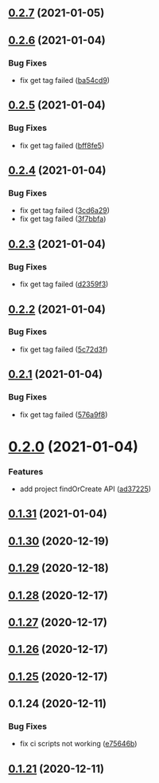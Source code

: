 ## [0.2.7](https://github.com/MOXA-ISD/thingspro-cloud-node-sdk/compare/v0.2.6...v0.2.7) (2021-01-05)

## [0.2.6](https://github.com/MOXA-ISD/thingspro-cloud-node-sdk/compare/v0.2.5...v0.2.6) (2021-01-04)


### Bug Fixes

* fix get tag  failed ([ba54cd9](https://github.com/MOXA-ISD/thingspro-cloud-node-sdk/commit/ba54cd9f029e7c6cb498622431caa328f8259030))

## [0.2.5](https://github.com/MOXA-ISD/thingspro-cloud-node-sdk/compare/v0.2.4...v0.2.5) (2021-01-04)


### Bug Fixes

* fix get tag  failed ([bff8fe5](https://github.com/MOXA-ISD/thingspro-cloud-node-sdk/commit/bff8fe513cf03e6bc4bc3f222a17816e6411e866))

## [0.2.4](https://github.com/MOXA-ISD/thingspro-cloud-node-sdk/compare/v0.2.3...v0.2.4) (2021-01-04)


### Bug Fixes

* fix get tag  failed ([3cd6a29](https://github.com/MOXA-ISD/thingspro-cloud-node-sdk/commit/3cd6a294cf600681b5c808de714c604d73c90a23))
* fix get tag  failed ([3f7bbfa](https://github.com/MOXA-ISD/thingspro-cloud-node-sdk/commit/3f7bbfa2499895bed7240ff82bcaee94c707a805))

## [0.2.3](https://github.com/MOXA-ISD/thingspro-cloud-node-sdk/compare/v0.2.2...v0.2.3) (2021-01-04)


### Bug Fixes

* fix get tag  failed ([d2359f3](https://github.com/MOXA-ISD/thingspro-cloud-node-sdk/commit/d2359f311c002ae10a0140f6063b11769e76dbee))

## [0.2.2](https://github.com/MOXA-ISD/thingspro-cloud-node-sdk/compare/v0.2.1...v0.2.2) (2021-01-04)


### Bug Fixes

* fix get tag  failed ([5c72d3f](https://github.com/MOXA-ISD/thingspro-cloud-node-sdk/commit/5c72d3fe774ec7b65f9fcc45a28d656de8720caf))

## [0.2.1](https://github.com/MOXA-ISD/thingspro-cloud-node-sdk/compare/v0.2.0...v0.2.1) (2021-01-04)


### Bug Fixes

* fix get tag  failed ([576a9f8](https://github.com/MOXA-ISD/thingspro-cloud-node-sdk/commit/576a9f8a968217f8981f9b114262da91838e0ee9))

# [0.2.0](https://github.com/MOXA-ISD/thingspro-cloud-node-sdk/compare/v0.1.31...v0.2.0) (2021-01-04)


### Features

* add project findOrCreate API ([ad37225](https://github.com/MOXA-ISD/thingspro-cloud-node-sdk/commit/ad37225437bc1adfa9d2c87939dc0769c041d859))

## [0.1.31](https://github.com/MOXA-ISD/thingspro-cloud-node-sdk/compare/v0.1.30...v0.1.31) (2021-01-04)

## [0.1.30](https://github.com/MOXA-ISD/thingspro-cloud-node-sdk/compare/v0.1.29...v0.1.30) (2020-12-19)

## [0.1.29](https://github.com/MOXA-ISD/thingspro-cloud-node-sdk/compare/v0.1.28...v0.1.29) (2020-12-18)

## [0.1.28](https://github.com/MOXA-ISD/thingspro-cloud-node-sdk/compare/v0.1.27...v0.1.28) (2020-12-17)

## [0.1.27](https://github.com/MOXA-ISD/thingspro-cloud-node-sdk/compare/v0.1.26...v0.1.27) (2020-12-17)

## [0.1.26](https://github.com/MOXA-ISD/thingspro-cloud-node-sdk/compare/v0.1.25...v0.1.26) (2020-12-17)

## [0.1.25](https://github.com/MOXA-ISD/thingspro-cloud-node-sdk/compare/v0.1.24...v0.1.25) (2020-12-17)

## 0.1.24 (2020-12-11)


### Bug Fixes

* fix ci scripts not working ([e75646b](https://github.com/MOXA-ISD/thingspro-cloud-node-sdk/commit/e75646b99cac40dd54d42c9186e4d80988130b27))

## [0.1.21](https://github.com/MOXA-ISD/thingspro-cloud-node-sdk/compare/v0.1.20...v0.1.21) (2020-12-11)
